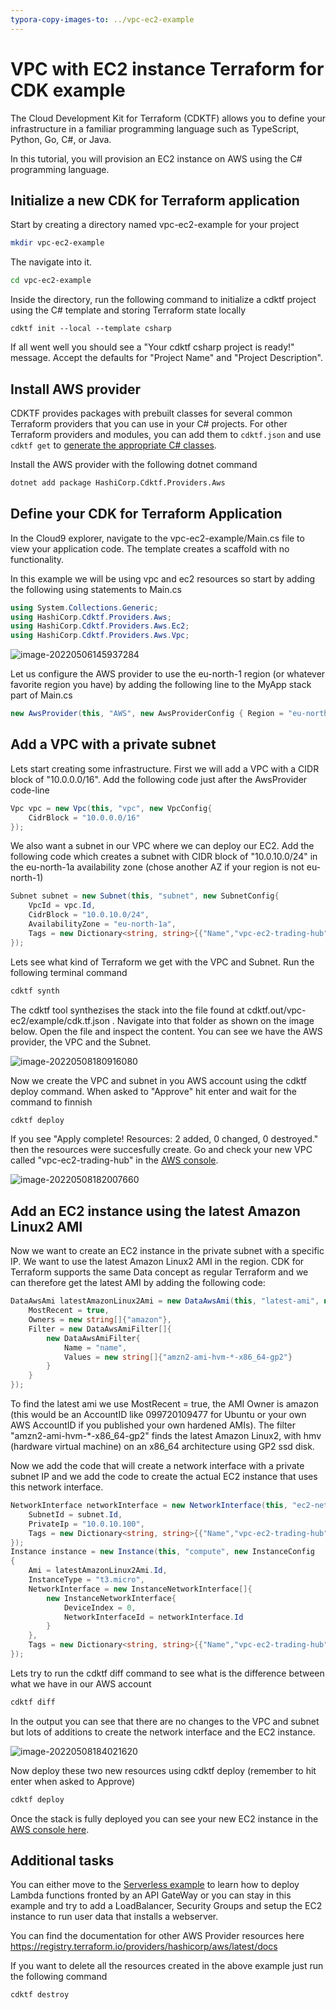 ```yaml
---
typora-copy-images-to: ../vpc-ec2-example
---
```


# VPC with EC2 instance Terraform for CDK example

The Cloud Development Kit for Terraform (CDKTF) allows you to define your infrastructure in a familiar programming language such as TypeScript, Python, Go, C#, or Java.

In this tutorial, you will provision an EC2 instance on AWS using the C# programming language.

## Initialize a new CDK for Terraform application

Start by creating a directory named vpc-ec2-example for your project

```bash
mkdir vpc-ec2-example
```

The navigate into it.

```bash
cd vpc-ec2-example
```

Inside the directory, run the following command to initialize a cdktf project using the C# template and storing Terraform state locally

```
cdktf init --local --template csharp
```

If all went well you should see a "Your cdktf csharp project is ready!" message. Accept the defaults for "Project Name" and "Project Description".

## Install AWS provider

CDKTF provides packages with prebuilt classes for several common Terraform providers that you can use in your C# projects. For other Terraform providers and modules, you can add them to `cdktf.json` and use `cdktf get` to [generate the appropriate C# classes](https://www.terraform.io/cdktf/concepts/providers-and-resources#providers).

Install the AWS provider with the following dotnet command

```bash
dotnet add package HashiCorp.Cdktf.Providers.Aws
```

## Define your CDK for Terraform Application

In the Cloud9 explorer, navigate to the vpc-ec2-example/Main.cs file to view your application code. The template creates a scaffold with no functionality.

In this example we will be using vpc and ec2 resources so start by adding the following using statements to Main.cs

```c#
using System.Collections.Generic;
using HashiCorp.Cdktf.Providers.Aws;
using HashiCorp.Cdktf.Providers.Aws.Ec2;
using HashiCorp.Cdktf.Providers.Aws.Vpc;
```

![image-20220506145937284](images/image-20220506145937284.png)

Let us configure the AWS provider to use the eu-north-1 region (or whatever favorite region you have) by adding the following line to the MyApp stack part of Main.cs

```c#
new AwsProvider(this, "AWS", new AwsProviderConfig { Region = "eu-north-1" });
```

## Add a VPC with a private subnet

Lets start creating some infrastructure. First we will add a VPC with a CIDR block of "10.0.0.0/16". Add the following code just after the AwsProvider code-line

```c#
Vpc vpc = new Vpc(this, "vpc", new VpcConfig{
    CidrBlock = "10.0.0.0/16"
});
```

We also want a subnet in our VPC where we can deploy our EC2. Add the following code which creates a subnet with CIDR block of "10.0.10.0/24" in the eu-north-1a availability zone (chose another AZ if your region is not eu-north-1)

```c#
Subnet subnet = new Subnet(this, "subnet", new SubnetConfig{
  	VpcId = vpc.Id,
  	CidrBlock = "10.0.10.0/24",
  	AvailabilityZone = "eu-north-1a",
  	Tags = new Dictionary<string, string>{{"Name","vpc-ec2-trading-hub"}}
});

```

Lets see what kind of Terraform we get with the VPC and Subnet. Run the following terminal command

```bash
cdktf synth
```

The cdktf tool synthezises the stack into the file found at cdktf.out/vpc-ec2/example/cdk.tf.json . Navigate into that folder as shown on the image below. Open the file and inspect the content. You can see we have the AWS provider, the VPC and the Subnet.

![image-20220508180916080](images/image-20220508180916080.png)

Now we create the VPC and subnet in you AWS account using the cdktf deploy command. When asked to "Approve" hit enter and wait for the command to finnish

```bash
cdktf deploy
```

If you see "Apply complete! Resources: 2 added, 0 changed, 0 destroyed." then the resources were succesfully create. Go and check your new VPC called "vpc-ec2-trading-hub" in the [AWS console](https://eu-north-1.console.aws.amazon.com/vpc/home#vpcs:).

![image-20220508182007660](images/image-20220508182007660.png)

## Add an EC2 instance using the latest Amazon Linux2 AMI

Now we want to create an EC2 instance in the private subnet with a specific IP. We want to use the latest Amazon Linux2 AMI in the region. CDK for Terraform supports the same Data concept as regular Terraform and we can therefore get the latest AMI by adding the following code:

```c#
DataAwsAmi latestAmazonLinux2Ami = new DataAwsAmi(this, "latest-ami", new 	DataAwsAmiConfig{
    MostRecent = true,
    Owners = new string[]{"amazon"},
    Filter = new DataAwsAmiFilter[]{
        new DataAwsAmiFilter{
            Name = "name",
            Values = new string[]{"amzn2-ami-hvm-*-x86_64-gp2"}
        }
    }
});
```

To find the latest ami we use MostRecent = true, the AMI Owner is amazon (this would be an AccountID like 099720109477 for Ubuntu or your own AWS AccountID if you published your own hardened AMIs). The filter "amzn2-ami-hvm-*-x86_64-gp2" finds the latest Amazon Linux2, with hmv (hardware virtual machine) on an x86_64 architecture using GP2 ssd disk.

Now we add the code that will create a network interface with a private subnet IP and we add the code to create the actual EC2 instance that uses this network interface.

```c#
NetworkInterface networkInterface = new NetworkInterface(this, "ec2-network-interface", new 	NetworkInterfaceConfig{
    SubnetId = subnet.Id,
    PrivateIp = "10.0.10.100",
    Tags = new Dictionary<string, string>{{"Name","vpc-ec2-trading-hub"}}
});
Instance instance = new Instance(this, "compute", new InstanceConfig
{ 
    Ami = latestAmazonLinux2Ami.Id,
    InstanceType = "t3.micro",
    NetworkInterface = new InstanceNetworkInterface[]{
        new InstanceNetworkInterface{
            DeviceIndex = 0,
            NetworkInterfaceId = networkInterface.Id
        }
    },
    Tags = new Dictionary<string, string>{{"Name","vpc-ec2-trading-hub"}}
});

```

Lets try to run the cdktf diff command to see what is the difference between what we have in our AWS account

```bash
cdktf diff
```

In the output you can see that there are no changes to the VPC and subnet but lots of additions to create the network interface and the EC2 instance.

![image-20220508184021620](images/image-20220508184021620.png)

Now deploy these two new resources using cdktf deploy (remember to hit enter when asked to Approve)

```bash
cdktf deploy
```

Once the stack is fully deployed you can see your new EC2 instance in the [AWS console here](https://eu-north-1.console.aws.amazon.com/ec2/v2/home#Instances:instanceState=running).

## Additional tasks

You can either move to the [Serverless example](../lambda-example/README.md) to learn how to deploy Lambda functions fronted by an API GateWay or you can stay in this example and try to add a LoadBalancer, Security Groups and setup the EC2 instance to run user data that installs a webserver.

You can find the documentation for other AWS Provider resources here https://registry.terraform.io/providers/hashicorp/aws/latest/docs

If you want to delete all the resources created in the above example just run the following command

```bash
cdktf destroy
```

